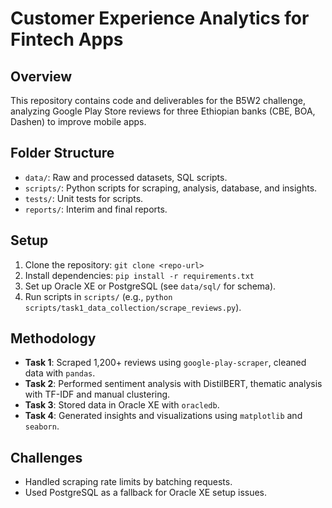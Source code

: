 # Customer Experience Analytics for Fintech Apps

## Overview

This repository contains code and deliverables for the B5W2 challenge, analyzing Google Play Store reviews for three Ethiopian banks (CBE, BOA, Dashen) to improve mobile apps.

## Folder Structure

- `data/`: Raw and processed datasets, SQL scripts.
- `scripts/`: Python scripts for scraping, analysis, database, and insights.
- `tests/`: Unit tests for scripts.
- `reports/`: Interim and final reports.

## Setup

1. Clone the repository: `git clone <repo-url>`
2. Install dependencies: `pip install -r requirements.txt`
3. Set up Oracle XE or PostgreSQL (see `data/sql/` for schema).
4. Run scripts in `scripts/` (e.g., `python scripts/task1_data_collection/scrape_reviews.py`).

## Methodology

- **Task 1**: Scraped 1,200+ reviews using `google-play-scraper`, cleaned data with `pandas`.
- **Task 2**: Performed sentiment analysis with DistilBERT, thematic analysis with TF-IDF and manual clustering.
- **Task 3**: Stored data in Oracle XE with `oracledb`.
- **Task 4**: Generated insights and visualizations using `matplotlib` and `seaborn`.

## Challenges

- Handled scraping rate limits by batching requests.
- Used PostgreSQL as a fallback for Oracle XE setup issues.
